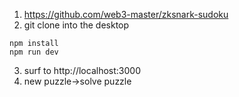 1. https://github.com/web3-master/zksnark-sudoku
2. git clone into the desktop
```
npm install
npm run dev
```
3. surf to http://localhost:3000
4. new puzzle->solve puzzle
